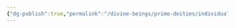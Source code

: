 ```yaml
---
{"dg-publish":true,"permalink":"/divine-beings/prime-deities/individual/cyrrollalee/","dgHomeLink":true,"dgPassFrontmatter":false}
---
```

